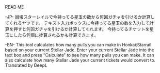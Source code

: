 READ ME

-JP-
崩壊スターレイルで今持ってる星玉の数から何回ガチャを引けるか計算してくれるヤツです。
テキスト入力ボックスに今持ってる星玉の数を入力して計算を押すと何回ガチャを引けるか計算してくれます。
今持ってるチケットを星玉にしたら何個に換算されるかも計算できます。

-EN-
This tool calculates how many pulls you can make in Honkai:Starrail based on your current Stellar Jade.
Enter your current Stellar Jade into the text box and press “Calculate” to see how many pulls you can make.
It can also calculate how many Stellar Jade your current tickets would convert to.
Transrated by DeepL
